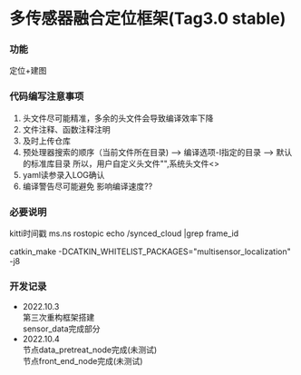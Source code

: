 # 多传感器融合定位框架(Tag3.0 stable)

### 功能
定位+建图





### 代码编写注意事项
1. 头文件尽可能精准，多余的头文件会导致编译效率下降
2. 文件注释、函数注释注明
3. 及时上传仓库
4. 预处理器搜索的顺序（当前文件所在目录) --> 编译选项-I指定的目录 --> 默认的标准库目录
所以，用户自定义头文件"",系统头文件<>
5. yaml读参录入LOG确认
6. 编译警告尽可能避免 影响编译速度??

### 必要说明
kitti时间戳 ms.ns
rostopic echo /synced_cloud |grep frame_id

catkin_make -DCATKIN_WHITELIST_PACKAGES="multisensor_localization" -j8


### 开发记录
+ 2022.10.3  
第三次重构框架搭建  
sensor_data完成部分
+ 2022.10.4    
节点data_pretreat_node完成(未测试)  
节点front_end_node完成(未测试)